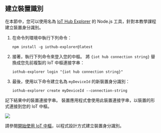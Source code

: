 ## <a name="create-a-device-identity"></a>建立裝置識別
在本節中，您可以使用名為 [IoT Hub Explorer][iot-hub-explorer] 的 Node.js 工具，針對本教學課程建立裝置身分識別。

1. 在命令列環境中執行下列命令：
   
    ```
    npm install -g iothub-explorer@latest
    ```
2. 接著，執行下列命令來登入您的中樞。 將 `{iot hub connection string}` 替換成您先前複製的 IoT 中樞連接字串：

    ```
    iothub-explorer login "{iot hub connection string}"
    ```
3. 最後，使用以下命令建立名為 `myDeviceId` 的新裝置身分識別：
   
    ```
    iothub-explorer create myDeviceId --connection-string
    ```

記下結果中的裝置連接字串。 裝置應用程式會使用此裝置連接字串，以裝置的形式連接到您的 IoT 中樞。

![][img-identity]

請參閱[開始使用 IoT 中樞][lnk-getstarted]，以程式設計方式建立裝置身分識別。

<!-- images and links -->
[img-identity]: media/iot-hub-get-started-create-device-identity/devidentity.png

[iot-hub-explorer]: https://github.com/Azure/iothub-explorer/blob/master/readme.md

[lnk-getstarted]: ../articles/iot-hub/iot-hub-csharp-csharp-getstarted.md
